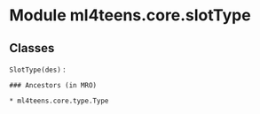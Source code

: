 Module ml4teens.core.slotType
=============================

Classes
-------

`SlotType(des)`
:   

    ### Ancestors (in MRO)

    * ml4teens.core.type.Type